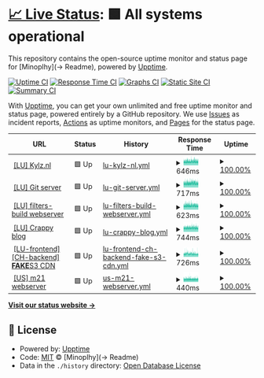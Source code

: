 # [📈 Live Status](https://status.kylz.nl): <!--live status--> **🟩 All systems operational**

This repository contains the open-source uptime monitor and status page for [Minoplhy](-> Readme), powered by [Upptime](https://github.com/upptime/upptime).

[![Uptime CI](https://github.com/minoplhy/upptime-status/workflows/Uptime%20CI/badge.svg)](https://github.com/minoplhy/upptime-status/actions?query=workflow%3A%22Uptime+CI%22)
[![Response Time CI](https://github.com/minoplhy/upptime-status/workflows/Response%20Time%20CI/badge.svg)](https://github.com/minoplhy/upptime-status/actions?query=workflow%3A%22Response+Time+CI%22)
[![Graphs CI](https://github.com/minoplhy/upptime-status/workflows/Graphs%20CI/badge.svg)](https://github.com/minoplhy/upptime-status/actions?query=workflow%3A%22Graphs+CI%22)
[![Static Site CI](https://github.com/minoplhy/upptime-status/workflows/Static%20Site%20CI/badge.svg)](https://github.com/minoplhy/upptime-status/actions?query=workflow%3A%22Static+Site+CI%22)
[![Summary CI](https://github.com/minoplhy/upptime-status/workflows/Summary%20CI/badge.svg)](https://github.com/minoplhy/upptime-status/actions?query=workflow%3A%22Summary+CI%22)

With [Upptime](https://upptime.js.org), you can get your own unlimited and free uptime monitor and status page, powered entirely by a GitHub repository. We use [Issues](https://github.com/minoplhy/upptime-status/issues) as incident reports, [Actions](https://github.com/minoplhy/upptime-status/actions) as uptime monitors, and [Pages](https://status.kylz.nl) for the status page.

<!--start: status pages-->
<!-- This summary is generated by Upptime (https://github.com/upptime/upptime) -->
<!-- Do not edit this manually, your changes will be overwritten -->
<!-- prettier-ignore -->
| URL | Status | History | Response Time | Uptime |
| --- | ------ | ------- | ------------- | ------ |
| <img alt="" src="https://favicons.githubusercontent.com/kylz.nl" height="13"> [[LU] Kylz.nl](https://kylz.nl) | 🟩 Up | [lu-kylz-nl.yml](https://github.com/minoplhy/upptime-status/commits/HEAD/history/lu-kylz-nl.yml) | <details><summary><img alt="Response time graph" src="./graphs/lu-kylz-nl/response-time-week.png" height="20"> 646ms</summary><br><a href="https://status.kylz.nl/history/lu-kylz-nl"><img alt="Response time 646" src="https://img.shields.io/endpoint?url=https%3A%2F%2Fraw.githubusercontent.com%2Fminoplhy%2Fupptime-status%2FHEAD%2Fapi%2Flu-kylz-nl%2Fresponse-time.json"></a><br><a href="https://status.kylz.nl/history/lu-kylz-nl"><img alt="24-hour response time 638" src="https://img.shields.io/endpoint?url=https%3A%2F%2Fraw.githubusercontent.com%2Fminoplhy%2Fupptime-status%2FHEAD%2Fapi%2Flu-kylz-nl%2Fresponse-time-day.json"></a><br><a href="https://status.kylz.nl/history/lu-kylz-nl"><img alt="7-day response time 646" src="https://img.shields.io/endpoint?url=https%3A%2F%2Fraw.githubusercontent.com%2Fminoplhy%2Fupptime-status%2FHEAD%2Fapi%2Flu-kylz-nl%2Fresponse-time-week.json"></a><br><a href="https://status.kylz.nl/history/lu-kylz-nl"><img alt="30-day response time 646" src="https://img.shields.io/endpoint?url=https%3A%2F%2Fraw.githubusercontent.com%2Fminoplhy%2Fupptime-status%2FHEAD%2Fapi%2Flu-kylz-nl%2Fresponse-time-month.json"></a><br><a href="https://status.kylz.nl/history/lu-kylz-nl"><img alt="1-year response time 646" src="https://img.shields.io/endpoint?url=https%3A%2F%2Fraw.githubusercontent.com%2Fminoplhy%2Fupptime-status%2FHEAD%2Fapi%2Flu-kylz-nl%2Fresponse-time-year.json"></a></details> | <details><summary><a href="https://status.kylz.nl/history/lu-kylz-nl">100.00%</a></summary><a href="https://status.kylz.nl/history/lu-kylz-nl"><img alt="All-time uptime 100.00%" src="https://img.shields.io/endpoint?url=https%3A%2F%2Fraw.githubusercontent.com%2Fminoplhy%2Fupptime-status%2FHEAD%2Fapi%2Flu-kylz-nl%2Fuptime.json"></a><br><a href="https://status.kylz.nl/history/lu-kylz-nl"><img alt="24-hour uptime 100.00%" src="https://img.shields.io/endpoint?url=https%3A%2F%2Fraw.githubusercontent.com%2Fminoplhy%2Fupptime-status%2FHEAD%2Fapi%2Flu-kylz-nl%2Fuptime-day.json"></a><br><a href="https://status.kylz.nl/history/lu-kylz-nl"><img alt="7-day uptime 100.00%" src="https://img.shields.io/endpoint?url=https%3A%2F%2Fraw.githubusercontent.com%2Fminoplhy%2Fupptime-status%2FHEAD%2Fapi%2Flu-kylz-nl%2Fuptime-week.json"></a><br><a href="https://status.kylz.nl/history/lu-kylz-nl"><img alt="30-day uptime 100.00%" src="https://img.shields.io/endpoint?url=https%3A%2F%2Fraw.githubusercontent.com%2Fminoplhy%2Fupptime-status%2FHEAD%2Fapi%2Flu-kylz-nl%2Fuptime-month.json"></a><br><a href="https://status.kylz.nl/history/lu-kylz-nl"><img alt="1-year uptime 100.00%" src="https://img.shields.io/endpoint?url=https%3A%2F%2Fraw.githubusercontent.com%2Fminoplhy%2Fupptime-status%2FHEAD%2Fapi%2Flu-kylz-nl%2Fuptime-year.json"></a></details>
| <img alt="" src="https://git.kylz.nl/img/logo.svg" height="13"> [[LU] Git server](https://git.kylz.nl) | 🟩 Up | [lu-git-server.yml](https://github.com/minoplhy/upptime-status/commits/HEAD/history/lu-git-server.yml) | <details><summary><img alt="Response time graph" src="./graphs/lu-git-server/response-time-week.png" height="20"> 717ms</summary><br><a href="https://status.kylz.nl/history/lu-git-server"><img alt="Response time 717" src="https://img.shields.io/endpoint?url=https%3A%2F%2Fraw.githubusercontent.com%2Fminoplhy%2Fupptime-status%2FHEAD%2Fapi%2Flu-git-server%2Fresponse-time.json"></a><br><a href="https://status.kylz.nl/history/lu-git-server"><img alt="24-hour response time 697" src="https://img.shields.io/endpoint?url=https%3A%2F%2Fraw.githubusercontent.com%2Fminoplhy%2Fupptime-status%2FHEAD%2Fapi%2Flu-git-server%2Fresponse-time-day.json"></a><br><a href="https://status.kylz.nl/history/lu-git-server"><img alt="7-day response time 717" src="https://img.shields.io/endpoint?url=https%3A%2F%2Fraw.githubusercontent.com%2Fminoplhy%2Fupptime-status%2FHEAD%2Fapi%2Flu-git-server%2Fresponse-time-week.json"></a><br><a href="https://status.kylz.nl/history/lu-git-server"><img alt="30-day response time 717" src="https://img.shields.io/endpoint?url=https%3A%2F%2Fraw.githubusercontent.com%2Fminoplhy%2Fupptime-status%2FHEAD%2Fapi%2Flu-git-server%2Fresponse-time-month.json"></a><br><a href="https://status.kylz.nl/history/lu-git-server"><img alt="1-year response time 717" src="https://img.shields.io/endpoint?url=https%3A%2F%2Fraw.githubusercontent.com%2Fminoplhy%2Fupptime-status%2FHEAD%2Fapi%2Flu-git-server%2Fresponse-time-year.json"></a></details> | <details><summary><a href="https://status.kylz.nl/history/lu-git-server">100.00%</a></summary><a href="https://status.kylz.nl/history/lu-git-server"><img alt="All-time uptime 100.00%" src="https://img.shields.io/endpoint?url=https%3A%2F%2Fraw.githubusercontent.com%2Fminoplhy%2Fupptime-status%2FHEAD%2Fapi%2Flu-git-server%2Fuptime.json"></a><br><a href="https://status.kylz.nl/history/lu-git-server"><img alt="24-hour uptime 100.00%" src="https://img.shields.io/endpoint?url=https%3A%2F%2Fraw.githubusercontent.com%2Fminoplhy%2Fupptime-status%2FHEAD%2Fapi%2Flu-git-server%2Fuptime-day.json"></a><br><a href="https://status.kylz.nl/history/lu-git-server"><img alt="7-day uptime 100.00%" src="https://img.shields.io/endpoint?url=https%3A%2F%2Fraw.githubusercontent.com%2Fminoplhy%2Fupptime-status%2FHEAD%2Fapi%2Flu-git-server%2Fuptime-week.json"></a><br><a href="https://status.kylz.nl/history/lu-git-server"><img alt="30-day uptime 100.00%" src="https://img.shields.io/endpoint?url=https%3A%2F%2Fraw.githubusercontent.com%2Fminoplhy%2Fupptime-status%2FHEAD%2Fapi%2Flu-git-server%2Fuptime-month.json"></a><br><a href="https://status.kylz.nl/history/lu-git-server"><img alt="1-year uptime 100.00%" src="https://img.shields.io/endpoint?url=https%3A%2F%2Fraw.githubusercontent.com%2Fminoplhy%2Fupptime-status%2FHEAD%2Fapi%2Flu-git-server%2Fuptime-year.json"></a></details>
| <img alt="" src="https://favicons.githubusercontent.com/filters.kylz.nl" height="13"> [[LU] filters-build webserver](https://filters.kylz.nl) | 🟩 Up | [lu-filters-build-webserver.yml](https://github.com/minoplhy/upptime-status/commits/HEAD/history/lu-filters-build-webserver.yml) | <details><summary><img alt="Response time graph" src="./graphs/lu-filters-build-webserver/response-time-week.png" height="20"> 623ms</summary><br><a href="https://status.kylz.nl/history/lu-filters-build-webserver"><img alt="Response time 623" src="https://img.shields.io/endpoint?url=https%3A%2F%2Fraw.githubusercontent.com%2Fminoplhy%2Fupptime-status%2FHEAD%2Fapi%2Flu-filters-build-webserver%2Fresponse-time.json"></a><br><a href="https://status.kylz.nl/history/lu-filters-build-webserver"><img alt="24-hour response time 605" src="https://img.shields.io/endpoint?url=https%3A%2F%2Fraw.githubusercontent.com%2Fminoplhy%2Fupptime-status%2FHEAD%2Fapi%2Flu-filters-build-webserver%2Fresponse-time-day.json"></a><br><a href="https://status.kylz.nl/history/lu-filters-build-webserver"><img alt="7-day response time 623" src="https://img.shields.io/endpoint?url=https%3A%2F%2Fraw.githubusercontent.com%2Fminoplhy%2Fupptime-status%2FHEAD%2Fapi%2Flu-filters-build-webserver%2Fresponse-time-week.json"></a><br><a href="https://status.kylz.nl/history/lu-filters-build-webserver"><img alt="30-day response time 623" src="https://img.shields.io/endpoint?url=https%3A%2F%2Fraw.githubusercontent.com%2Fminoplhy%2Fupptime-status%2FHEAD%2Fapi%2Flu-filters-build-webserver%2Fresponse-time-month.json"></a><br><a href="https://status.kylz.nl/history/lu-filters-build-webserver"><img alt="1-year response time 623" src="https://img.shields.io/endpoint?url=https%3A%2F%2Fraw.githubusercontent.com%2Fminoplhy%2Fupptime-status%2FHEAD%2Fapi%2Flu-filters-build-webserver%2Fresponse-time-year.json"></a></details> | <details><summary><a href="https://status.kylz.nl/history/lu-filters-build-webserver">100.00%</a></summary><a href="https://status.kylz.nl/history/lu-filters-build-webserver"><img alt="All-time uptime 100.00%" src="https://img.shields.io/endpoint?url=https%3A%2F%2Fraw.githubusercontent.com%2Fminoplhy%2Fupptime-status%2FHEAD%2Fapi%2Flu-filters-build-webserver%2Fuptime.json"></a><br><a href="https://status.kylz.nl/history/lu-filters-build-webserver"><img alt="24-hour uptime 100.00%" src="https://img.shields.io/endpoint?url=https%3A%2F%2Fraw.githubusercontent.com%2Fminoplhy%2Fupptime-status%2FHEAD%2Fapi%2Flu-filters-build-webserver%2Fuptime-day.json"></a><br><a href="https://status.kylz.nl/history/lu-filters-build-webserver"><img alt="7-day uptime 100.00%" src="https://img.shields.io/endpoint?url=https%3A%2F%2Fraw.githubusercontent.com%2Fminoplhy%2Fupptime-status%2FHEAD%2Fapi%2Flu-filters-build-webserver%2Fuptime-week.json"></a><br><a href="https://status.kylz.nl/history/lu-filters-build-webserver"><img alt="30-day uptime 100.00%" src="https://img.shields.io/endpoint?url=https%3A%2F%2Fraw.githubusercontent.com%2Fminoplhy%2Fupptime-status%2FHEAD%2Fapi%2Flu-filters-build-webserver%2Fuptime-month.json"></a><br><a href="https://status.kylz.nl/history/lu-filters-build-webserver"><img alt="1-year uptime 100.00%" src="https://img.shields.io/endpoint?url=https%3A%2F%2Fraw.githubusercontent.com%2Fminoplhy%2Fupptime-status%2FHEAD%2Fapi%2Flu-filters-build-webserver%2Fuptime-year.json"></a></details>
| <img alt="" src="https://crappy.kylz.nl/favicon.ico" height="13"> [[LU] Crappy blog](https://crappy.kylz.nl) | 🟩 Up | [lu-crappy-blog.yml](https://github.com/minoplhy/upptime-status/commits/HEAD/history/lu-crappy-blog.yml) | <details><summary><img alt="Response time graph" src="./graphs/lu-crappy-blog/response-time-week.png" height="20"> 744ms</summary><br><a href="https://status.kylz.nl/history/lu-crappy-blog"><img alt="Response time 744" src="https://img.shields.io/endpoint?url=https%3A%2F%2Fraw.githubusercontent.com%2Fminoplhy%2Fupptime-status%2FHEAD%2Fapi%2Flu-crappy-blog%2Fresponse-time.json"></a><br><a href="https://status.kylz.nl/history/lu-crappy-blog"><img alt="24-hour response time 717" src="https://img.shields.io/endpoint?url=https%3A%2F%2Fraw.githubusercontent.com%2Fminoplhy%2Fupptime-status%2FHEAD%2Fapi%2Flu-crappy-blog%2Fresponse-time-day.json"></a><br><a href="https://status.kylz.nl/history/lu-crappy-blog"><img alt="7-day response time 744" src="https://img.shields.io/endpoint?url=https%3A%2F%2Fraw.githubusercontent.com%2Fminoplhy%2Fupptime-status%2FHEAD%2Fapi%2Flu-crappy-blog%2Fresponse-time-week.json"></a><br><a href="https://status.kylz.nl/history/lu-crappy-blog"><img alt="30-day response time 744" src="https://img.shields.io/endpoint?url=https%3A%2F%2Fraw.githubusercontent.com%2Fminoplhy%2Fupptime-status%2FHEAD%2Fapi%2Flu-crappy-blog%2Fresponse-time-month.json"></a><br><a href="https://status.kylz.nl/history/lu-crappy-blog"><img alt="1-year response time 744" src="https://img.shields.io/endpoint?url=https%3A%2F%2Fraw.githubusercontent.com%2Fminoplhy%2Fupptime-status%2FHEAD%2Fapi%2Flu-crappy-blog%2Fresponse-time-year.json"></a></details> | <details><summary><a href="https://status.kylz.nl/history/lu-crappy-blog">100.00%</a></summary><a href="https://status.kylz.nl/history/lu-crappy-blog"><img alt="All-time uptime 100.00%" src="https://img.shields.io/endpoint?url=https%3A%2F%2Fraw.githubusercontent.com%2Fminoplhy%2Fupptime-status%2FHEAD%2Fapi%2Flu-crappy-blog%2Fuptime.json"></a><br><a href="https://status.kylz.nl/history/lu-crappy-blog"><img alt="24-hour uptime 100.00%" src="https://img.shields.io/endpoint?url=https%3A%2F%2Fraw.githubusercontent.com%2Fminoplhy%2Fupptime-status%2FHEAD%2Fapi%2Flu-crappy-blog%2Fuptime-day.json"></a><br><a href="https://status.kylz.nl/history/lu-crappy-blog"><img alt="7-day uptime 100.00%" src="https://img.shields.io/endpoint?url=https%3A%2F%2Fraw.githubusercontent.com%2Fminoplhy%2Fupptime-status%2FHEAD%2Fapi%2Flu-crappy-blog%2Fuptime-week.json"></a><br><a href="https://status.kylz.nl/history/lu-crappy-blog"><img alt="30-day uptime 100.00%" src="https://img.shields.io/endpoint?url=https%3A%2F%2Fraw.githubusercontent.com%2Fminoplhy%2Fupptime-status%2FHEAD%2Fapi%2Flu-crappy-blog%2Fuptime-month.json"></a><br><a href="https://status.kylz.nl/history/lu-crappy-blog"><img alt="1-year uptime 100.00%" src="https://img.shields.io/endpoint?url=https%3A%2F%2Fraw.githubusercontent.com%2Fminoplhy%2Fupptime-status%2FHEAD%2Fapi%2Flu-crappy-blog%2Fuptime-year.json"></a></details>
| <img alt="" src="https://favicons.githubusercontent.com/cdn.kylz.nl" height="13"> [[LU-frontend] [CH-backend] **FAKE**S3 CDN](https://cdn.kylz.nl) | 🟩 Up | [lu-frontend-ch-backend-fake-s3-cdn.yml](https://github.com/minoplhy/upptime-status/commits/HEAD/history/lu-frontend-ch-backend-fake-s3-cdn.yml) | <details><summary><img alt="Response time graph" src="./graphs/lu-frontend-ch-backend-fake-s3-cdn/response-time-week.png" height="20"> 726ms</summary><br><a href="https://status.kylz.nl/history/lu-frontend-ch-backend-fake-s3-cdn"><img alt="Response time 726" src="https://img.shields.io/endpoint?url=https%3A%2F%2Fraw.githubusercontent.com%2Fminoplhy%2Fupptime-status%2FHEAD%2Fapi%2Flu-frontend-ch-backend-fake-s3-cdn%2Fresponse-time.json"></a><br><a href="https://status.kylz.nl/history/lu-frontend-ch-backend-fake-s3-cdn"><img alt="24-hour response time 662" src="https://img.shields.io/endpoint?url=https%3A%2F%2Fraw.githubusercontent.com%2Fminoplhy%2Fupptime-status%2FHEAD%2Fapi%2Flu-frontend-ch-backend-fake-s3-cdn%2Fresponse-time-day.json"></a><br><a href="https://status.kylz.nl/history/lu-frontend-ch-backend-fake-s3-cdn"><img alt="7-day response time 726" src="https://img.shields.io/endpoint?url=https%3A%2F%2Fraw.githubusercontent.com%2Fminoplhy%2Fupptime-status%2FHEAD%2Fapi%2Flu-frontend-ch-backend-fake-s3-cdn%2Fresponse-time-week.json"></a><br><a href="https://status.kylz.nl/history/lu-frontend-ch-backend-fake-s3-cdn"><img alt="30-day response time 726" src="https://img.shields.io/endpoint?url=https%3A%2F%2Fraw.githubusercontent.com%2Fminoplhy%2Fupptime-status%2FHEAD%2Fapi%2Flu-frontend-ch-backend-fake-s3-cdn%2Fresponse-time-month.json"></a><br><a href="https://status.kylz.nl/history/lu-frontend-ch-backend-fake-s3-cdn"><img alt="1-year response time 726" src="https://img.shields.io/endpoint?url=https%3A%2F%2Fraw.githubusercontent.com%2Fminoplhy%2Fupptime-status%2FHEAD%2Fapi%2Flu-frontend-ch-backend-fake-s3-cdn%2Fresponse-time-year.json"></a></details> | <details><summary><a href="https://status.kylz.nl/history/lu-frontend-ch-backend-fake-s3-cdn">100.00%</a></summary><a href="https://status.kylz.nl/history/lu-frontend-ch-backend-fake-s3-cdn"><img alt="All-time uptime 100.00%" src="https://img.shields.io/endpoint?url=https%3A%2F%2Fraw.githubusercontent.com%2Fminoplhy%2Fupptime-status%2FHEAD%2Fapi%2Flu-frontend-ch-backend-fake-s3-cdn%2Fuptime.json"></a><br><a href="https://status.kylz.nl/history/lu-frontend-ch-backend-fake-s3-cdn"><img alt="24-hour uptime 100.00%" src="https://img.shields.io/endpoint?url=https%3A%2F%2Fraw.githubusercontent.com%2Fminoplhy%2Fupptime-status%2FHEAD%2Fapi%2Flu-frontend-ch-backend-fake-s3-cdn%2Fuptime-day.json"></a><br><a href="https://status.kylz.nl/history/lu-frontend-ch-backend-fake-s3-cdn"><img alt="7-day uptime 100.00%" src="https://img.shields.io/endpoint?url=https%3A%2F%2Fraw.githubusercontent.com%2Fminoplhy%2Fupptime-status%2FHEAD%2Fapi%2Flu-frontend-ch-backend-fake-s3-cdn%2Fuptime-week.json"></a><br><a href="https://status.kylz.nl/history/lu-frontend-ch-backend-fake-s3-cdn"><img alt="30-day uptime 100.00%" src="https://img.shields.io/endpoint?url=https%3A%2F%2Fraw.githubusercontent.com%2Fminoplhy%2Fupptime-status%2FHEAD%2Fapi%2Flu-frontend-ch-backend-fake-s3-cdn%2Fuptime-month.json"></a><br><a href="https://status.kylz.nl/history/lu-frontend-ch-backend-fake-s3-cdn"><img alt="1-year uptime 100.00%" src="https://img.shields.io/endpoint?url=https%3A%2F%2Fraw.githubusercontent.com%2Fminoplhy%2Fupptime-status%2FHEAD%2Fapi%2Flu-frontend-ch-backend-fake-s3-cdn%2Fuptime-year.json"></a></details>
| <img alt="" src="https://favicons.githubusercontent.com/m21.kylz.nl" height="13"> [[US] m21 webserver](https://m21.kylz.nl) | 🟩 Up | [us-m21-webserver.yml](https://github.com/minoplhy/upptime-status/commits/HEAD/history/us-m21-webserver.yml) | <details><summary><img alt="Response time graph" src="./graphs/us-m21-webserver/response-time-week.png" height="20"> 440ms</summary><br><a href="https://status.kylz.nl/history/us-m21-webserver"><img alt="Response time 440" src="https://img.shields.io/endpoint?url=https%3A%2F%2Fraw.githubusercontent.com%2Fminoplhy%2Fupptime-status%2FHEAD%2Fapi%2Fus-m21-webserver%2Fresponse-time.json"></a><br><a href="https://status.kylz.nl/history/us-m21-webserver"><img alt="24-hour response time 432" src="https://img.shields.io/endpoint?url=https%3A%2F%2Fraw.githubusercontent.com%2Fminoplhy%2Fupptime-status%2FHEAD%2Fapi%2Fus-m21-webserver%2Fresponse-time-day.json"></a><br><a href="https://status.kylz.nl/history/us-m21-webserver"><img alt="7-day response time 440" src="https://img.shields.io/endpoint?url=https%3A%2F%2Fraw.githubusercontent.com%2Fminoplhy%2Fupptime-status%2FHEAD%2Fapi%2Fus-m21-webserver%2Fresponse-time-week.json"></a><br><a href="https://status.kylz.nl/history/us-m21-webserver"><img alt="30-day response time 440" src="https://img.shields.io/endpoint?url=https%3A%2F%2Fraw.githubusercontent.com%2Fminoplhy%2Fupptime-status%2FHEAD%2Fapi%2Fus-m21-webserver%2Fresponse-time-month.json"></a><br><a href="https://status.kylz.nl/history/us-m21-webserver"><img alt="1-year response time 440" src="https://img.shields.io/endpoint?url=https%3A%2F%2Fraw.githubusercontent.com%2Fminoplhy%2Fupptime-status%2FHEAD%2Fapi%2Fus-m21-webserver%2Fresponse-time-year.json"></a></details> | <details><summary><a href="https://status.kylz.nl/history/us-m21-webserver">100.00%</a></summary><a href="https://status.kylz.nl/history/us-m21-webserver"><img alt="All-time uptime 100.00%" src="https://img.shields.io/endpoint?url=https%3A%2F%2Fraw.githubusercontent.com%2Fminoplhy%2Fupptime-status%2FHEAD%2Fapi%2Fus-m21-webserver%2Fuptime.json"></a><br><a href="https://status.kylz.nl/history/us-m21-webserver"><img alt="24-hour uptime 100.00%" src="https://img.shields.io/endpoint?url=https%3A%2F%2Fraw.githubusercontent.com%2Fminoplhy%2Fupptime-status%2FHEAD%2Fapi%2Fus-m21-webserver%2Fuptime-day.json"></a><br><a href="https://status.kylz.nl/history/us-m21-webserver"><img alt="7-day uptime 100.00%" src="https://img.shields.io/endpoint?url=https%3A%2F%2Fraw.githubusercontent.com%2Fminoplhy%2Fupptime-status%2FHEAD%2Fapi%2Fus-m21-webserver%2Fuptime-week.json"></a><br><a href="https://status.kylz.nl/history/us-m21-webserver"><img alt="30-day uptime 100.00%" src="https://img.shields.io/endpoint?url=https%3A%2F%2Fraw.githubusercontent.com%2Fminoplhy%2Fupptime-status%2FHEAD%2Fapi%2Fus-m21-webserver%2Fuptime-month.json"></a><br><a href="https://status.kylz.nl/history/us-m21-webserver"><img alt="1-year uptime 100.00%" src="https://img.shields.io/endpoint?url=https%3A%2F%2Fraw.githubusercontent.com%2Fminoplhy%2Fupptime-status%2FHEAD%2Fapi%2Fus-m21-webserver%2Fuptime-year.json"></a></details>

<!--end: status pages-->

[**Visit our status website →**](https://status.kylz.nl)

## 📄 License

- Powered by: [Upptime](https://github.com/upptime/upptime)
- Code: [MIT](./LICENSE) © [Minoplhy](-> Readme)
- Data in the `./history` directory: [Open Database License](https://opendatacommons.org/licenses/odbl/1-0/)
